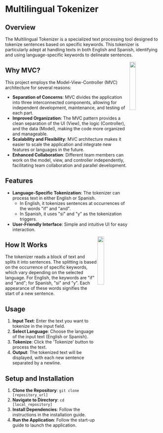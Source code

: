 # Multilingual Tokenizer

## Overview
The Multilingual Tokenizer is a specialized text processing tool designed to tokenize sentences based on specific keywords. This tokenizer is particularly adept at handling texts in both English and Spanish, identifying and using language-specific keywords to delineate sentences.

<img align="right" width="20%" src="https://github.com/dolludaa/WeatherApp1/assets/111228178/d5089444-ab99-41a1-812e-e8fd75294656">


## Why MVC?
This project employs the Model-View-Controller (MVC) architecture for several reasons:
- **Separation of Concerns**: MVC divides the application into three interconnected components, allowing for independent development, maintenance, and testing of each part.
- **Improved Organization**: The MVC pattern provides a clean separation of the UI (View), the logic (Controller), and the data (Model), making the code more organized and manageable.
- **Scalability and Flexibility**: MVC architecture makes it easier to scale the application and integrate new features or languages in the future.
- **Enhanced Collaboration**: Different team members can work on the model, view, and controller independently, facilitating team collaboration and parallel development.

## Features
- **Language-Specific Tokenization**: The tokenizer can process text in either English or Spanish.
  - In English, it tokenizes sentences at occurrences of the words "if" and "and".
  - In Spanish, it uses "si" and "y" as the tokenization triggers.
- **User-Friendly Interface**: Simple and intuitive UI for easy interaction.

<img align="right" width="20%" src="https://github.com/dolludaa/WeatherApp1/assets/111228178/3c0e1c2d-e07a-4e6c-9579-69fc13349b08">


## How It Works
The tokenizer reads a block of text and splits it into sentences. The splitting is based on the occurrence of specific keywords, which vary depending on the selected language. For English, the keywords are "if" and "and"; for Spanish, "si" and "y". Each appearance of these words signifies the start of a new sentence.

## Usage
1. **Input Text**: Enter the text you want to tokenize in the input field.
2. **Select Language**: Choose the language of the input text (English or Spanish).
3. **Tokenize**: Click the 'Tokenize' button to process the text.
4. **Output**: The tokenized text will be displayed, with each new sentence separated by a newline.

## Setup and Installation
1. **Clone the Repository**: `git clone [repository_url]`
2. **Navigate to Directory**: `cd [local_repository]`
3. **Install Dependencies**: Follow the instructions in the installation guide.
4. **Run the Application**: Follow the start-up guide to launch the application.
